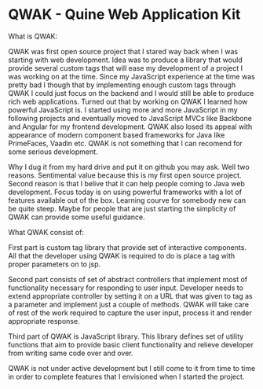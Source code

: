 QWAK - Quine Web Application Kit
===============================

What is QWAK:

QWAK was first open source project that I stared way back when I was starting with web development. Idea was to produce a library that would provide several custom tags that will ease my development of a project I was working on at the time. Since my JavaScript experience at the time was pretty bad I though that by implementing enough custom tags through QWAK I could just focus on the backend and I would still be able to produce rich web applications. Turned out that by working on QWAK I learned how powerful JavaScript is. I started using more and more JavaScript in my following projects and eventually moved to JavaScript MVCs like Backbone and Angular for my frontend development. QWAK also losed its appeal with appearance of modern component based frameworks for Java like PrimeFaces, Vaadin etc. QWAK is not something that I can recomend for some serious development.

Why I dug it from my hard drive and put it on github you may ask. Well two reasons. Sentimental value because this is my first open source project. Second reason is that I belive that it can help people coming to Java web development. Focus today is on using powerful frameworks with a lot of features available out of the box. Learning courve for somebody new can be quite steep. Maybe for people that are just starting the simplicity of QWAK can provide some useful guidance.

What QWAK consist of:

First part is custom tag library that provide set of interactive components. All that the developer using QWAK is required to do is place a tag with proper parameters on to jsp.

Second part consists of set of abstract controllers that implement most of functionality necessary for responding to user input. Developer needs to extend appropriate controller by setting it on a URL that was given to tag as a parameter and implement just a couple of methods. QWAK will take care of rest of the work required to capture the user input, process it and render appropriate response.

Third part of QWAK is JavaScript library. This library defines set of utility functions that aim to provide basic client functionality and relieve developer from writing same code over and over.

QWAK is not under active development but I still come to it from time to time in order to complete features that I envisioned when I started the project. 
